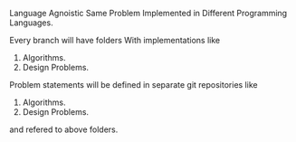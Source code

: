 Language Agnoistic
Same Problem Implemented in Different Programming Languages.

Every branch will have folders With implementations like
1. Algorithms.
2. Design Problems.


Problem statements will be defined in separate git repositories like
1. Algorithms.
2. Design Problems.

and refered to above folders.
